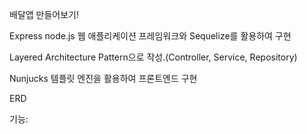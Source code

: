 배달앱 만들어보기!

Express node.js 웹 애플리케이션 프레임워크와 Sequelize를 활용하여 구현

Layered Architecture Pattern으로 작성.(Controller, Service, Repository)

Nunjucks 템플릿 엔진을 활용하여 프론트엔드 구현

ERD

기능:

